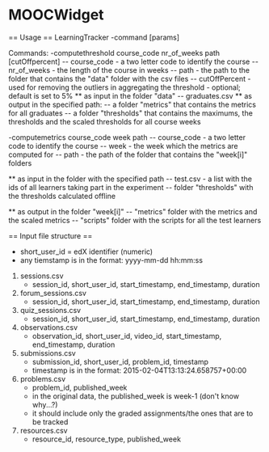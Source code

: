 # MOOCWidget

== Usage == 
LearningTracker -command [params]

Commands:
-computethreshold course_code nr_of_weeks path [cutOffpercent]
      -- course_code - a two letter code to identify the course
      -- nr_of_weeks - the length of the course in weeks
      -- path - the path to the folder that contains the "data" folder with the csv files
      -- cutOffPercent - used for removing the outliers in aggregating the threshold
                       - optional; default is set to 5%
** as input in the folder "data"
      -- graduates.csv
** as output in the specified path:
      -- a folder "metrics" that contains the metrics for all graduates
      -- a folder "thresholds" that contains the maximums, the thresholds and the scaled thresholds for all course weeks

-computemetrics course_code week path
      -- course_code - a two letter code to identify the course
      -- week - the week which the metrics are computed for
      -- path - the path of the folder that contains the "week[i]" folders

** as input in the folder with the specified path
      -- test.csv - a list with the ids of all learners taking part in the experiment 
      -- folder "thresholds" with the thresholds calculated offline
      
** as output in the folder "week[i]"
      -- "metrics" folder with the metrics and the scaled metrics
      -- "scripts" folder with the scripts for all the test learners


== Input file structure ==
* short_user_id = edX identifier (numeric)
* any tiemstamp is in the format: yyyy-mm-dd hh:mm:ss

1. sessions.csv
      - session_id, short_user_id,	start_timestamp,	end_timestamp,	duration
2. forum_sessions.csv
      - session_id,	short_user_id,	start_timestamp,	end_timestamp,	duration
3. quiz_sessions.csv
      - session_id,	short_user_id,	start_timestamp,	end_timestamp,	duration
4. observations.csv
      - observation_id,	short_user_id,	video_id, start_timestamp, end_timestamp, duration
5. submissions.csv
      - submission_id,	short_user_id,	problem_id, timestamp
      - timestamp is in the format: 2015-02-04T13:13:24.658757+00:00
6. problems.csv
      - problem_id, published_week
      - in the original data, the published_week is week-1 (don't know why...?)
      - it should include only the graded assignments/the ones that are to be tracked
5. resources.csv
      - resource_id, resource_type,	published_week
